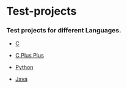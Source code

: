 # Test-projects

### Test projects for different Languages.

* [C](https://github.com/Hanseltu/Test-Projects/tree/master/c)

* [C Plus Plus](https://github.com/Hanseltu/Test-Projects/tree/master/cplusplus)

* [Python](https://github.com/Hanseltu/Test-Projects/tree/master/python)

* [Java](https://github.com/Hanseltu/Test-Projects/tree/master/java)

